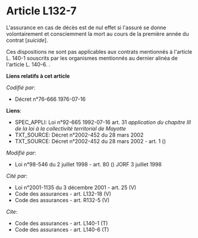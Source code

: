 # Article L132-7

L'assurance en cas de décès est de nul effet si l'assuré se donne volontairement et consciemment la mort au cours de la
première année du contrat [*suicide*].

Ces dispositions ne sont pas applicables aux contrats mentionnés à l'article L. 140-1 souscrits par les organismes mentionnés
au dernier alinéa de l'article L. 140-6. .

**Liens relatifs à cet article**

_Codifié par_:

  - Décret n°76-666 1976-07-16

**Liens**:

  - SPEC_APPLI: Loi n°92-665 1992-07-16 art. 31 *application du chapitre III de la loi à la collectivité territorial de Mayotte*
  - TXT_SOURCE: Décret n°2002-452 du 28 mars 2002
  - TXT_SOURCE: Décret n°2002-452 du 28 mars 2002 - art. 1 ()

_Modifié par_:

  - Loi n°98-546 du 2 juillet 1998 - art. 80 () JORF 3 juillet 1998

_Cité par_:

  - Loi n°2001-1135 du 3 décembre 2001 - art. 25 (V)
  - Code des assurances - art. L132-18 (V)
  - Code des assurances - art. R132-5 (V)

_Cite_:

  - Code des assurances - art. L140-1 (T)
  - Code des assurances - art. L140-6 (T)
